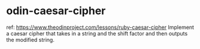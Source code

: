 # odin-caesar-cipher
ref: https://www.theodinproject.com/lessons/ruby-caesar-cipher
Implement a caesar cipher that takes in a string and the shift factor and then outputs the modified string.

